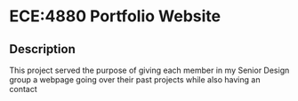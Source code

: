 # ECE:4880 Portfolio Website

## Description

This project served the purpose of giving each member in my Senior Design group a webpage going over their past projects while also having an contact 
